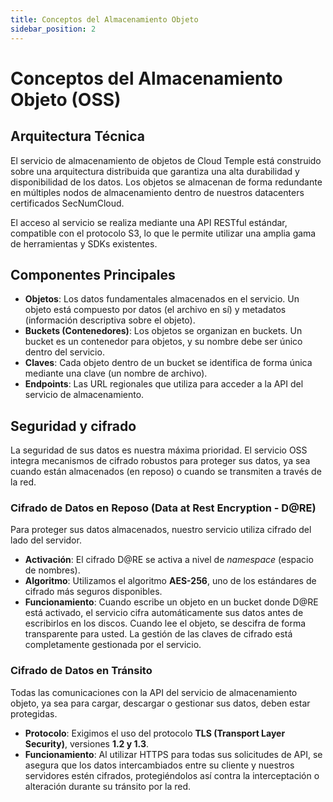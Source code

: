 ```yaml
---
title: Conceptos del Almacenamiento Objeto
sidebar_position: 2
---
```


# Conceptos del Almacenamiento Objeto (OSS)

## Arquitectura Técnica

El servicio de almacenamiento de objetos de Cloud Temple está construido sobre una arquitectura distribuida que garantiza una alta durabilidad y disponibilidad de los datos. Los objetos se almacenan de forma redundante en múltiples nodos de almacenamiento dentro de nuestros datacenters certificados SecNumCloud.

El acceso al servicio se realiza mediante una API RESTful estándar, compatible con el protocolo S3, lo que le permite utilizar una amplia gama de herramientas y SDKs existentes.

## Componentes Principales

-   **Objetos**: Los datos fundamentales almacenados en el servicio. Un objeto está compuesto por datos (el archivo en sí) y metadatos (información descriptiva sobre el objeto).
-   **Buckets (Contenedores)**: Los objetos se organizan en buckets. Un bucket es un contenedor para objetos, y su nombre debe ser único dentro del servicio.
-   **Claves**: Cada objeto dentro de un bucket se identifica de forma única mediante una clave (un nombre de archivo).
-   **Endpoints**: Las URL regionales que utiliza para acceder a la API del servicio de almacenamiento.

## Seguridad y cifrado

La seguridad de sus datos es nuestra máxima prioridad. El servicio OSS integra mecanismos de cifrado robustos para proteger sus datos, ya sea cuando están almacenados (en reposo) o cuando se transmiten a través de la red.

### Cifrado de Datos en Reposo (Data at Rest Encryption - D@RE)

Para proteger sus datos almacenados, nuestro servicio utiliza cifrado del lado del servidor.

-   **Activación**: El cifrado D@RE se activa a nivel de *namespace* (espacio de nombres).
-   **Algoritmo**: Utilizamos el algoritmo **AES-256**, uno de los estándares de cifrado más seguros disponibles.
-   **Funcionamiento**: Cuando escribe un objeto en un bucket donde D@RE está activado, el servicio cifra automáticamente sus datos antes de escribirlos en los discos. Cuando lee el objeto, se descifra de forma transparente para usted. La gestión de las claves de cifrado está completamente gestionada por el servicio.

### Cifrado de Datos en Tránsito

Todas las comunicaciones con la API del servicio de almacenamiento objeto, ya sea para cargar, descargar o gestionar sus datos, deben estar protegidas.

-   **Protocolo**: Exigimos el uso del protocolo **TLS (Transport Layer Security)**, versiones **1.2 y 1.3**.
-   **Funcionamiento**: Al utilizar HTTPS para todas sus solicitudes de API, se asegura que los datos intercambiados entre su cliente y nuestros servidores estén cifrados, protegiéndolos así contra la interceptación o alteración durante su tránsito por la red.